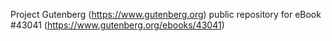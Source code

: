 Project Gutenberg (https://www.gutenberg.org) public repository for eBook #43041 (https://www.gutenberg.org/ebooks/43041)
